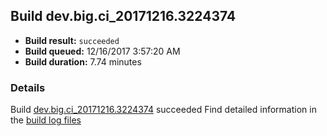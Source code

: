 ## Build dev.big.ci_20171216.3224374
- **Build result:** `succeeded`
- **Build queued:** 12/16/2017 3:57:20 AM
- **Build duration:** 7.74 minutes
### Details
Build [dev.big.ci_20171216.3224374](https://winappstudio.visualstudio.com/web/build.aspx?pcguid=a4ef43be-68ce-4195-a619-079b4d9834c2&builduri=vstfs%3a%2f%2f%2fBuild%2fBuild%2f24374) succeeded
Find detailed information in the [build log files](https://uwpctdiags.blob.core.windows.net/buildlogs/dev.big.ci_20171216.3224374_logs.zip)
